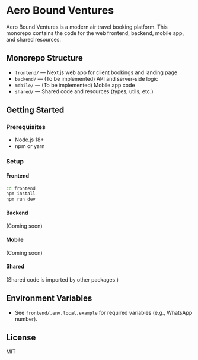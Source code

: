 # Aero Bound Ventures

Aero Bound Ventures is a modern air travel booking platform. This monorepo contains the code for the web frontend, backend, mobile app, and shared resources.

## Monorepo Structure

- `frontend/` — Next.js web app for client bookings and landing page
- `backend/` — (To be implemented) API and server-side logic
- `mobile/` — (To be implemented) Mobile app code
- `shared/` — Shared code and resources (types, utils, etc.)

## Getting Started

### Prerequisites
- Node.js 18+
- npm or yarn

### Setup

#### Frontend
```bash
cd frontend
npm install
npm run dev
```

#### Backend
(Coming soon)

#### Mobile
(Coming soon)

#### Shared
(Shared code is imported by other packages.)

## Environment Variables
- See `frontend/.env.local.example` for required variables (e.g., WhatsApp number).

## License
MIT 